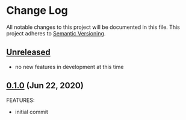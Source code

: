 # Change Log
All notable changes to this project will be documented in this file.
This project adheres to [Semantic Versioning](http://semver.org/).

## [Unreleased](unreleased)

- no new features in development at this time

## [0.1.0](https://gitlab.hrt.io/Infrastructure/terraform-aws-athena/compare/0.1.0...0.1.0) (Jun 22, 2020)

FEATURES:

- initial commit
